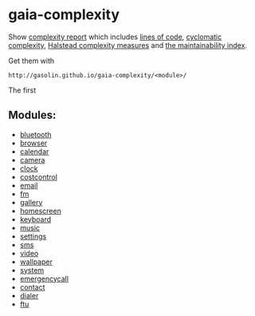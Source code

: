 gaia-complexity
===============

Show [complexity report](http://jscomplexity.org/complexity) which includes 
[lines of code](http://en.wikipedia.org/wiki/Source_lines_of_code), [cyclomatic complexity](http://en.wikipedia.org/wiki/Cyclomatic_complexity), [Halstead complexity measures](http://en.wikipedia.org/wiki/Halstead_complexity_measures) and [the maintainability index](http://www.virtualmachinery.com/sidebar4.htm). 

Get them with

    http://gasolin.github.io/gaia-complexity/<module>/

The first 
## Modules:

* [bluetooth](http://gasolin.github.io/gaia-complexity/bluetooth)
* [browser](http://gasolin.github.io/gaia-complexity/browser)
* [calendar](http://gasolin.github.io/gaia-complexity/calendar)
* [camera](http://gasolin.github.io/gaia-complexity/camera)
* [clock](http://gasolin.github.io/gaia-complexity/clock)
* [costcontrol](http://gasolin.github.io/gaia-complexity/costcontrol)
* [email](http://gasolin.github.io/gaia-complexity/email)
* [fm](http://gasolin.github.io/gaia-complexity/fm)
* [gallery](http://gasolin.github.io/gaia-complexity/gallery)
* [homescreen](http://gasolin.github.io/gaia-complexity/homescreen)
* [keyboard](http://gasolin.github.io/gaia-complexity/keyboard)
* [music](http://gasolin.github.io/gaia-complexity/music)
* [settings](http://gasolin.github.io/gaia-complexity/settings)
* [sms](http://gasolin.github.io/gaia-complexity/sms)
* [video](http://gasolin.github.io/gaia-complexity/video)
* [wallpaper](http://gasolin.github.io/gaia-complexity/wallpaper)
* [system](http://gasolin.github.io/gaia-complexity/system/)
* [emergencycall](http://gasolin.github.io/gaia-complexity/emergencycall/)
* [contact](http://gasolin.github.io/gaia-complexity/contacts)
* [dialer](http://gasolin.github.io/gaia-complexity/dialer)
* [ftu](http://gasolin.github.io/gaia-complexity/ftu)

